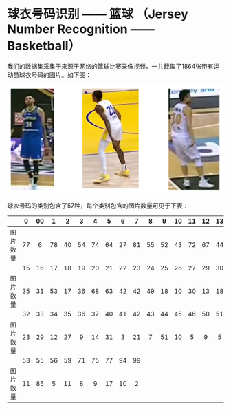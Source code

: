 # 球衣号码识别 —— 篮球 （Jersey Number Recognition —— Basketball）

我们的数据集采集于来源于网络的篮球比赛录像视频，一共截取了1864张带有运动员球衣号码的图片。如下图：

![image](https://github.com/zhiSports/AI_Sports_Dataset/blob/main/data/Jersey%20Number%20Recognition/img/demo.png)

球衣号码的类别包含了57种，每个类别包含的图片数量可见于下表：

|           | 0   | 00   | 1   | 2    | 3   | 4    | 5   | 6    | 7   | 8    | 9   | 10   | 11  | 12   | 13  | 14   |
| :---:     |:---:| :---:|:---:| :---:|:---:| :---:|:---:| :---:|:---:| :---:|:---:| :---:|:---:| :---:|:---:| :---:|
| 图片数量   | 77  | 6    | 78  | 40   | 54  | 74   | 64  | 27   | 81  | 55   | 52  | 43   | 72  | 67   | 44  | 61   |
|           | 15  | 16   | 17  | 18   | 19  | 20   | 21  | 22   | 23  | 24   | 25  | 26   | 27  | 29   | 30  | 31   |
| 图片数量   | 35  | 31   | 53  | 17   | 36  | 68   | 63  | 42   | 42  | 49   | 18  | 10   | 30  | 13   | 18  | 1   |
|           | 32  | 33   | 34  | 35   | 36  | 37   | 40  | 41   | 42  | 43   | 44  | 45   | 46  | 50   | 51  | 52   |
| 图片数量   | 23  | 29   | 12  | 27   | 9   | 14   | 31  | 3    | 21  | 7    | 51  | 10   | 5   | 9    | 5   | 10   |
|           | 53  | 55   | 56   | 59  | 71  | 75   | 77   | 94  | 99  |      |     |      |     |      |     |     |
| 图片数量   | 11  | 85   | 5   | 11   | 8   | 9    | 17  | 10   | 2   |      |     |      |     |      |     |     |
